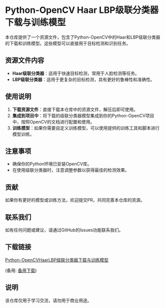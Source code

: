 # Python-OpenCV Haar LBP级联分类器下载与训练模型

本仓库提供了一个资源文件，包含了Python-OpenCV中的Haar和LBP级联分类器的下载和训练模型。这些模型可以直接用于目标检测和识别任务。

## 资源文件内容

- **Haar级联分类器**：适用于快速目标检测，常用于人脸检测等任务。
- **LBP级联分类器**：适用于更复杂的目标检测，具有更好的鲁棒性和准确性。

## 使用说明

1. **下载资源文件**：直接下载本仓库中的资源文件，解压后即可使用。
2. **集成到项目中**：将下载的级联分类器模型集成到你的Python-OpenCV项目中，按照OpenCV的文档进行配置和使用。
3. **训练模型**：如果你需要自定义训练模型，可以使用提供的训练工具和脚本进行模型训练。

## 注意事项

- 确保你的Python环境已安装OpenCV库。
- 在使用级联分类器时，注意调整参数以获得最佳的检测效果。

## 贡献

如果你有更好的模型或训练方法，欢迎提交PR，共同完善本仓库的资源。

## 联系我们

如有任何问题或建议，请通过GitHub的Issues功能联系我们。

## 下载链接
[Python-OpenCVHaarLBP级联分类器下载与训练模型](https://pan.quark.cn/s/264f91159582) 

(备用: [备用下载](https://pan.baidu.com/s/1Oc8KPJGNsE2__tHbAaxhpQ?pwd=1234))

## 说明

该仓库仅用于学习交流，请勿用于商业用途。
